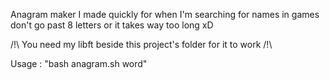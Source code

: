Anagram maker I made quickly for when I'm searching for names in games don't go past 8 letters or it takes way too long xD

/!\ You need my libft beside this project's folder for it to work /!\

Usage :
"bash anagram.sh word"
